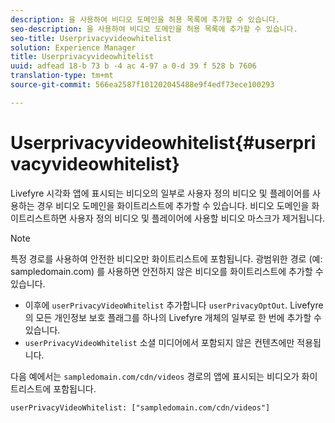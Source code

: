 ```yaml
---
description: 을 사용하여 비디오 도메인을 허용 목록에 추가할 수 있습니다.
seo-description: 을 사용하여 비디오 도메인을 허용 목록에 추가할 수 있습니다.
seo-title: Userprivacyvideowhitelist
solution: Experience Manager
title: Userprivacyvideowhitelist
uuid: adfead 18-b 73 b -4 ac 4-97 a 0-d 39 f 528 b 7606
translation-type: tm+mt
source-git-commit: 566ea2587f101202045488e9f4edf73ece100293

---
```



# Userprivacyvideowhitelist{#userprivacyvideowhitelist}

Livefyre 시각화 앱에 표시되는 비디오의 일부로 사용자 정의 비디오 및 플레이어를 사용하는 경우 비디오 도메인을 화이트리스트에 추가할 수 있습니다. 비디오 도메인을 화이트리스트하면 사용자 정의 비디오 및 플레이어에 사용할 비디오 마스크가 제거됩니다.

>[!NOTE]
>
>특정 경로를 사용하여 안전한 비디오만 화이트리스트에 포함됩니다. 광범위한 경로 (예: sampledomain.com) 를 사용하면 안전하지 않은 비디오를 화이트리스트에 추가할 수 있습니다.

* 이후에 `userPrivacyVideoWhitelist` 추가합니다 `userPrivacyOptOut`. Livefyre의 모든 개인정보 보호 플래그를 하나의 Livefyre 개체의 일부로 한 번에 추가할 수 있습니다.
* `userPrivacyVideoWhitelist` 소셜 미디어에서 포함되지 않은 컨텐츠에만 적용됩니다.

다음 예에서는 `sampledomain.com/cdn/videos` 경로의 앱에 표시되는 비디오가 화이트리스트에 포함됩니다.

```
userPrivacyVideoWhitelist: ["sampledomain.com/cdn/videos"]
```
